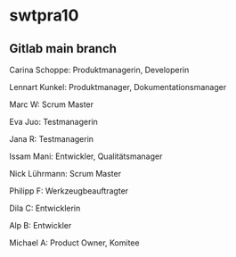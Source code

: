 # swtpra10

## Gitlab main branch

Carina Schoppe: Produktmanagerin, Developerin

Lennart Kunkel: Produktmanager, Dokumentationsmanager

Marc W: Scrum Master

Eva Juo: Testmanagerin

Jana R: Testmanagerin

Issam Mani: Entwickler, Qualitätsmanager

Nick Lührmann: Scrum Master

Philipp F: Werkzeugbeauftragter

Dila C: Entwicklerin

Alp B: Entwickler

Michael A: Product Owner, Komitee


